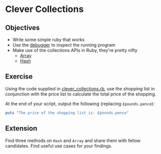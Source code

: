 # Clever Collections


## Objectives

* Write some simple ruby that works
* Use the [debugger](../debugging) to inspect the running program
* Make use of the collections APIs in Ruby, they're pretty nifty
    * [Array](http://ruby-doc.org/core-2.2.3/Array.html)
    * [Hash](http://ruby-doc.org/core-2.2.3/Hash.html)


## Exercise

Using the code supplied in [clever_collections.rb](clever_collections.rb), use the shopping list in conjunction with the price list to calculate the total price of the shopping.

At the end of your script, output the following (replacing `£pounds.pence`):

```ruby
puts "The price of the shopping list is: £pounds.pence"
```


## Extension

Find three methods on `Hash` and `Array` and share them with fellow candidates. Find useful use cases for your findings.
